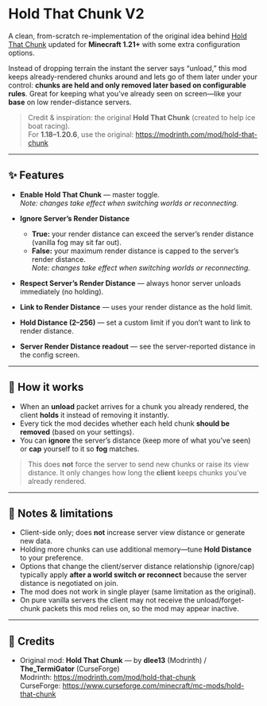 # Hold That Chunk V2
A clean, from-scratch re-implementation of the original idea behind [Hold That Chunk](https://modrinth.com/mod/hold-that-chunk) updated for **Minecraft 1.21+** with some extra configuration options.

Instead of dropping terrain the instant the server says “unload,” this mod keeps already-rendered chunks around and lets go of them later under your control: **chunks are held and only removed later based on configurable rules**. Great for keeping what you’ve already seen on screen—like your **base** on low render-distance servers.

> Credit & inspiration: the original **Hold That Chunk** (created to help ice boat racing).  
> For **1.18–1.20.6**, use the original: https://modrinth.com/mod/hold-that-chunk

---

## ✨ Features

- **Enable Hold That Chunk** — master toggle.  
  *Note: changes take effect when switching worlds or reconnecting.*

- **Ignore Server’s Render Distance**  
  - **True:** your render distance can exceed the server’s render distance (vanilla fog may sit far out).  
  - **False:** your maximum render distance is capped to the server’s render distance.  
  *Note: changes take effect when switching worlds or reconnecting.*
  

- **Respect Server’s Render Distance** — always honor server unloads immediately (no holding).

- **Link to Render Distance** — uses your render distance as the hold limit.

- **Hold Distance (2–256)** — set a custom limit if you don’t want to link to render distance.

- **Server Render Distance readout** — see the server-reported distance in the config screen.

---

## 🧠 How it works

- When an **unload** packet arrives for a chunk you already rendered, the client **holds** it instead of removing it instantly.  
- Every tick the mod decides whether each held chunk **should be removed** (based on your settings).  
- You can **ignore** the server’s distance (keep more of what you’ve seen) or **cap** yourself to it so **fog** matches.

> This does **not** force the server to send new chunks or raise its view distance. It only changes how long the **client** keeps chunks you’ve already rendered.

---

## 🔎 Notes & limitations

- Client-side only; does **not** increase server view distance or generate new data.  
- Holding more chunks can use additional memory—tune **Hold Distance** to your preference.  
- Options that change the client/server distance relationship (ignore/cap) typically apply **after a world switch or reconnect** because the server distance is negotiated on join.
- The mod does not work in single player (same limitation as the original).  
- On pure vanilla servers the client may not receive the unload/forget-chunk packets this mod relies on, so the mod may appear inactive.

---

## 🙏 Credits

- Original mod: **Hold That Chunk** — by **dlee13** (Modrinth) / **The_TermiGator** (CurseForge)  
  Modrinth: https://modrinth.com/mod/hold-that-chunk  
  CurseForge: https://www.curseforge.com/minecraft/mc-mods/hold-that-chunk

